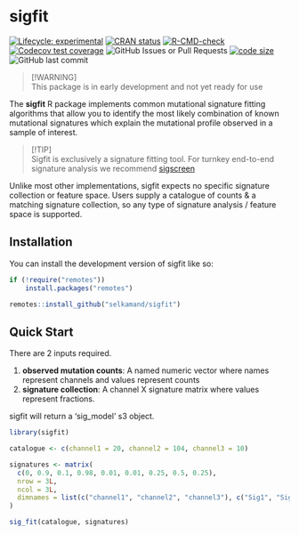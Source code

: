 
<!-- README.md is generated from README.Rmd. Please edit that file -->

# sigfit

<!-- badges: start -->

[![Lifecycle:
experimental](https://img.shields.io/badge/lifecycle-experimental-orange.svg)](https://lifecycle.r-lib.org/articles/stages.html#experimental)
[![CRAN
status](https://www.r-pkg.org/badges/version/sigfit)](https://CRAN.R-project.org/package=sigfit)
[![R-CMD-check](https://github.com/selkamand/sigfit/actions/workflows/R-CMD-check.yaml/badge.svg)](https://github.com/selkamand/sigfit/actions/workflows/R-CMD-check.yaml)
[![Codecov test
coverage](https://codecov.io/gh/selkamand/sigfit/branch/main/graph/badge.svg)](https://app.codecov.io/gh/selkamand/sigfit?branch=main)
![GitHub Issues or Pull
Requests](https://img.shields.io/github/issues-closed/selkamand/sigfit)
[![code
size](https://img.shields.io/github/languages/code-size/selkamand/sigfit.svg)](https://github.com/selkamand/sigfit)
![GitHub last
commit](https://img.shields.io/github/last-commit/selkamand/sigfit)
<!-- badges: end -->

> \[!WARNING\]  
> This package is in early development and not yet ready for use

The **sigfit** R package implements common mutational signature fitting
algorithms that allow you to identify the most likely combination of
known mutational signatures which explain the mutational profile
observed in a sample of interest.

> \[!TIP\]  
> Sigfit is exclusively a signature fitting tool. For turnkey end-to-end
> signature analysis we recommend
> [sigscreen](https://github.com/selkamand/sigscreen)

Unlike most other implementations, sigfit expects no specific signature
collection or feature space. Users supply a catalogue of counts & a
matching signature collection, so any type of signature analysis /
feature space is supported.

## Installation

You can install the development version of sigfit like so:

``` r
if (!require("remotes"))
    install.packages("remotes")

remotes::install_github("selkamand/sigfit")
```

## Quick Start

There are 2 inputs required.

1.  **observed mutation counts**: A named numeric vector where names
    represent channels and values represent counts
2.  **signature collection**: A channel X signature matrix where values
    represent fractions.

sigfit will return a ‘sig_model’ s3 object.

``` r
library(sigfit)

catalogue <- c(channel1 = 20, channel2 = 104, channel3 = 10)

signatures <- matrix(
  c(0, 0.9, 0.1, 0.98, 0.01, 0.01, 0.25, 0.5, 0.25),
  nrow = 3L,
  ncol = 3L,
  dimnames = list(c("channel1", "channel2", "channel3"), c("Sig1", "Sig2", "Sig3"))
)

sig_fit(catalogue, signatures)
```
